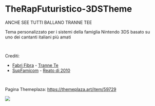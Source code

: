 # TheRapFuturistico-3DSTheme

ANCHE SEE TUTTI BALLANO TRANNE TEE

Tema personalizzato per i sistemi della famiglia Nintendo 3DS basato su uno dei cantanti italiani più amati

<br>

Crediti: 
- [Fabri Fibra](https://www.youtube.com/@FabriFibra) - [Tranne Te](https://youtu.be/qrM0z3v3LUY?si=SAfIERrrgZwpotF-)
- [SupFamicom](https://www.youtube.com/@supfamicom) - [Reato di 2010](https://youtu.be/rWX18Ydp_h8?si=ra_7yh3g87rCXtO1)

<br>

Pagina Themeplaza: https://themeplaza.art/item/59729

<img src="https://themeplaza.art/download/59729/preview">
